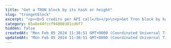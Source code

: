 ```yaml
---
title: "Get a TRON block by its hash or height"
slug: "trongetblock"
excerpt: "<p><b>5 credits per API call</b></p>\n<p>Get Tron block by hash or height.</p>"
category: 65a8e44fccf94800381cd6f7
hidden: false
createdAt: "Mon Feb 05 2024 11:38:51 GMT+0000 (Coordinated Universal Time)"
updatedAt: "Mon Feb 05 2024 11:38:51 GMT+0000 (Coordinated Universal Time)"
---
```


